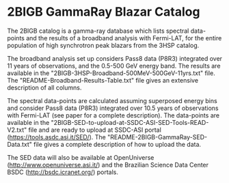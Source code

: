 # 2BIGB GammaRay Blazar Catalog

The 2BIGB catalog is a gamma-ray database which lists spectral data-points and the results of a broadband analysis with Fermi-LAT, for the entire population of high synchrotron peak blazars from the 3HSP catalog.

The broadband analysis set up considers Pass8 data (P8R3) integrated over 11 years of observations, and the 0.5-500 GeV energy band. The results are available in the "2BIGB-3HSP-Broadband-500MeV-500GeV-11yrs.txt" file. The "README-Broadband-Results-Table.txt" file gives an extensive description of all columns.

The spectral data-points are calculated assuming superposed energy bins and consider Pass8 data (P8R3) integrated over 10.5 years of observations with Fermi-LAT (see paper for a complete description). The data-points are available in the "2BIGB-SED-to-upload-at-SSDC-ASI-SED-Tools-READ-V2.txt" file and are ready to upload at SSDC-ASI portal (https://tools.asdc.asi.it/SED/). The "README-2BIGB-GammaRay-SED-Data.txt" file gives a complete description of how to upload the data.

The SED data will also be available at OpenUniverse (http://www.openuniverse.asi.it/) and the Brazilian Science Data Center BSDC (http://bsdc.icranet.org/) portals.
